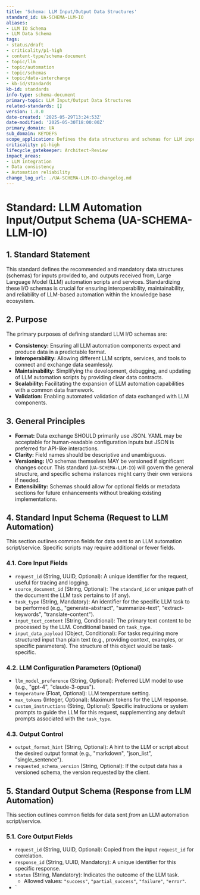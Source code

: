 ```yaml
---
title: 'Schema: LLM Input/Output Data Structures'
standard_id: UA-SCHEMA-LLM-IO
aliases:
- LLM IO Schema
- LLM Data Schema
tags:
- status/draft
- criticality/p1-high
- content-type/schema-document
- topic/llm
- topic/automation
- topic/schemas
- topic/data-interchange
- kb-id/standards
kb-id: standards
info-type: schema-document
primary-topic: LLM Input/Output Data Structures
related-standards: []
version: 1.0.0
date-created: '2025-05-29T13:24:53Z'
date-modified: '2025-05-30T18:00:00Z'
primary_domain: UA
sub_domain: KEYDEFS
scope_application: Defines the data structures and schemas for LLM input and output in automated workflows.
criticality: p1-high
lifecycle_gatekeeper: Architect-Review
impact_areas:
- LLM integration
- Data consistency
- Automation reliability
change_log_url: ./UA-SCHEMA-LLM-IO-changelog.md
---
```

# Standard: LLM Automation Input/Output Schema (UA-SCHEMA-LLM-IO)

## 1. Standard Statement

This standard defines the recommended and mandatory data structures (schemas) for inputs provided to, and outputs received from, Large Language Model (LLM) automation scripts and services. Standardizing these I/O schemas is crucial for ensuring interoperability, maintainability, and reliability of LLM-based automation within the knowledge base ecosystem.

## 2. Purpose

The primary purposes of defining standard LLM I/O schemas are:
-   **Consistency:** Ensuring all LLM automation components expect and produce data in a predictable format.
-   **Interoperability:** Allowing different LLM scripts, services, and tools to connect and exchange data seamlessly.
-   **Maintainability:** Simplifying the development, debugging, and updating of LLM automation scripts by providing clear data contracts.
-   **Scalability:** Facilitating the expansion of LLM automation capabilities with a common data framework.
-   **Validation:** Enabling automated validation of data exchanged with LLM components.

## 3. General Principles

-   **Format:** Data exchange SHOULD primarily use JSON. YAML may be acceptable for human-readable configuration inputs but JSON is preferred for API-like interactions.
-   **Clarity:** Field names should be descriptive and unambiguous.
-   **Versioning:** I/O schemas themselves MAY be versioned if significant changes occur. This standard (`UA-SCHEMA-LLM-IO`) will govern the general structure, and specific schema instances might carry their own versions if needed.
-   **Extensibility:** Schemas should allow for optional fields or metadata sections for future enhancements without breaking existing implementations.

## 4. Standard Input Schema (Request to LLM Automation)

This section outlines common fields for data sent *to* an LLM automation script/service. Specific scripts may require additional or fewer fields.

### 4.1. Core Input Fields
-   `request_id` (String, UUID, Optional): A unique identifier for the request, useful for tracing and logging.
-   `source_document_id` (String, Optional): The `standard_id` or unique path of the document the LLM task pertains to (if any).
-   `task_type` (String, Mandatory): An identifier for the specific LLM task to be performed (e.g., "generate-abstract", "summarize-text", "extract-keywords", "translate-content").
-   `input_text_content` (String, Conditional): The primary text content to be processed by the LLM. Conditional based on `task_type`.
-   `input_data_payload` (Object, Conditional): For tasks requiring more structured input than plain text (e.g., providing context, examples, or specific parameters). The structure of this object would be task-specific.

### 4.2. LLM Configuration Parameters (Optional)
-   `llm_model_preference` (String, Optional): Preferred LLM model to use (e.g., "gpt-4", "claude-3-opus").
-   `temperature` (Float, Optional): LLM temperature setting.
-   `max_tokens` (Integer, Optional): Maximum tokens for the LLM response.
-   `custom_instructions` (String, Optional): Specific instructions or system prompts to guide the LLM for this request, supplementing any default prompts associated with the `task_type`.

### 4.3. Output Control
-   `output_format_hint` (String, Optional): A hint to the LLM or script about the desired output format (e.g., "markdown", "json_list", "single_sentence").
-   `requested_schema_version` (String, Optional): If the output data has a versioned schema, the version requested by the client.

## 5. Standard Output Schema (Response from LLM Automation)

This section outlines common fields for data sent *from* an LLM automation script/service.

### 5.1. Core Output Fields
-   `request_id` (String, UUID, Optional): Copied from the input `request_id` for correlation.
-   `response_id` (String, UUID, Mandatory): A unique identifier for this specific response.
-   `status` (String, Mandatory): Indicates the outcome of the LLM task.
    -   Allowed values: `"success"`, `"partial_success"`, `"failure"`, `"error"`.
-   `